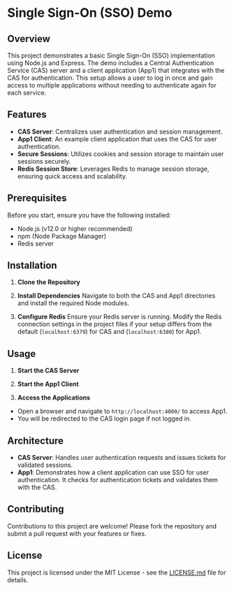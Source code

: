 # Single Sign-On (SSO) Demo

## Overview
This project demonstrates a basic Single Sign-On (SSO) implementation using Node.js and Express. The demo includes a Central Authentication Service (CAS) server and a client application (App1) that integrates with the CAS for authentication. This setup allows a user to log in once and gain access to multiple applications without needing to authenticate again for each service.

## Features
- **CAS Server**: Centralizes user authentication and session management.
- **App1 Client**: An example client application that uses the CAS for user authentication.
- **Secure Sessions**: Utilizes cookies and session storage to maintain user sessions securely.
- **Redis Session Store**: Leverages Redis to manage session storage, ensuring quick access and scalability.

## Prerequisites
Before you start, ensure you have the following installed:
- Node.js (v12.0 or higher recommended)
- npm (Node Package Manager)
- Redis server

## Installation

1. **Clone the Repository**

2. **Install Dependencies**
Navigate to both the CAS and App1 directories and install the required Node modules.

3. **Configure Redis**
Ensure your Redis server is running. Modify the Redis connection settings in the project files if your setup differs from the default (`localhost:6379`) for CAS and (`localhost:6380`) for App1.

## Usage

1. **Start the CAS Server**

2. **Start the App1 Client**

3. **Access the Applications**
- Open a browser and navigate to `http://localhost:4000/` to access App1.
- You will be redirected to the CAS login page if not logged in.

## Architecture

- **CAS Server**: Handles user authentication requests and issues tickets for validated sessions.
- **App1**: Demonstrates how a client application can use SSO for user authentication. It checks for authentication tickets and validates them with the CAS.

## Contributing
Contributions to this project are welcome! Please fork the repository and submit a pull request with your features or fixes.

## License
This project is licensed under the MIT License - see the [LICENSE.md](LICENSE) file for details.

